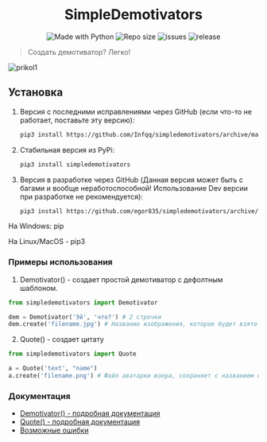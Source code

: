 <h1 align="center">SimpleDemotivators</h1>
<p align="center">
    <img alt="Made with Python" src="https://img.shields.io/badge/Made%20with-Python-%23FFD242?logo=python&logoColor=white">
    <img alt="Repo size" src="https://img.shields.io/github/repo-size/Infqq/simpledemotivators">
    <img alt="issues" src="https://img.shields.io/github/issues/Infqq/simpledemotivators">
    <img alt="release" src="https://img.shields.io/github/v/release/Infqq/simpledemotivators">
    <blockquote>Создать демотиватор? Легко!</blockquote>

![prikol1](demresult.jpg)

## Установка
1) Версия с последними исправлениями через GitHub (если что-то не работает, поставьте эту версию): 
   
   ```sh
   pip3 install https://github.com/Infqq/simpledemotivators/archive/main.zip --upgrade
   ```
2) Стабильная версия из PyPi:

   ```sh
   pip3 install simpledemotivators
   ```
3) Версия в разработке через GitHub (Данная версия может быть с багами и вообще неработоспособной! Использование Dev версии при разработке не рекомендуется):

   ```sh
   pip3 install https://github.com/egor835/simpledemotivators/archive/dev.zip --upgrade
   ```

На Windows: pip

На Linux/MacOS - pip3

### Примеры использования
1. Demotivator() - создает простой демотиватор с дефолтным шаблоном.
```python
from simpledemotivators import Demotivator

dem = Demotivator('Эй', 'что?') # 2 строчки
dem.create('filename.jpg') # Название изображения, которое будет взято за основу демотиватора
```

2. Quote() - создает цитату
```python 
from simpledemotivators import Quote

a = Quote('text', "name")
a.create('filename.png') # Файл аватарки юзера, сохраняет с названием qresult.jpg
```

### Документация
* [Demotivator() - подробная документация](./docs/demotivator.md)
* [Quote() - подробная документация](./docs/quote.md)
* [Возможные ошибки](./docs/errors.md)
